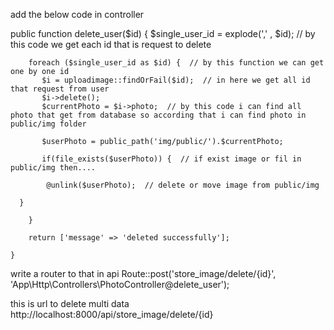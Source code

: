
add the below code in controller

  public function delete_user($id)
    {
       $single_user_id = explode(',' , $id);          //  by this code we get each id that is request to delete
      

 

        foreach ($single_user_id as $id) {  // by this function we can get one by one id 
           $i = uploadimage::findOrFail($id);  // in here we get all id that request from user
           $i->delete();
           $currentPhoto = $i->photo;  // by this code i can find all photo that get from database so according that i can find photo in public/img folder

           $userPhoto = public_path('img/public/').$currentPhoto; 

           if(file_exists($userPhoto)) {  // if exist image or fil in public/img then....

            @unlink($userPhoto);  // delete or move image from public/img
              
      }

        }
        
        return ['message' => 'deleted successfully'];

    }
	
write a router to that in api
Route::post('store_image/delete/{id}', 'App\Http\Controllers\PhotoController@delete_user');	

this is url to delete multi data
http://localhost:8000/api/store_image/delete/{id}	
	
